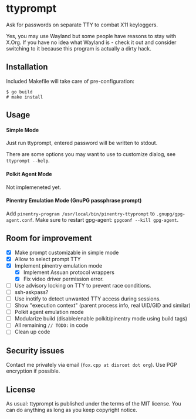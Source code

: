 ttyprompt
==========================

Ask for passwords on separate TTY to combat X11 keyloggers.

Yes, you may use Wayland but some people have reasons to stay with X.Org.
If you have no idea what Wayland is - check it out and consider switching to it
because this program is actually a dirty hack.

Installation
--------------

Included Makefile will take care of pre-configuration:
```
$ go build
# make install
```

Usage
--------------

#### Simple Mode

Just run ttyprompt, entered password will be written to stdout.

There are some options you may want to use to customize dialog, see 
`ttyprompt --help`.

#### Polkit Agent Mode 

Not implemeneted yet.

#### Pinentry Emulation Mode (GnuPG passphrase prompt)

Add `pinentry-program /usr/local/bin/pinentry-ttyprompt` to 
`.gnupg/gpg-agent.conf`. Make sure to restart gpg-agent: `gpgconf --kill
gpg-agent`.

Room for improvement
----------------------

- [x] Make prompt customizable in simple mode
- [x] Allow to select prompt TTY
- [x] Implement pinentry emulation mode
  - [x] Implement Assuan protocol wrappers
  - [x] Fix video driver permission error.
- [ ] Use advisory locking on TTY to prevent race conditions.
- [ ] ssh-askpass?
- [ ] Use inotify to detect unwanted TTY access during sessions.
- [ ] Show "execution context" (parent process info, real UID/GID and similar)
- [ ] Polkit agent emulation mode
- [ ] Modularize build (disable/enable polkit/pinentry mode using build tags)
- [ ] All remaining `// TODO:` in code
- [ ] Clean up code

Security issues
-----------------

Contact me privately via email (`fox.cpp at disroot dot org`). Use PGP
encryption if possible.

License
---------

As usual: ttyprompt is published under the terms of the MIT license. You can do
anything as long as you keep copyright notice.

